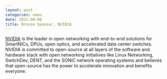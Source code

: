 ```yaml
---
layout: post
categories: news
date: 2022-09-08
title: Bronze Sponsor, NVIDIA
---
```


[NVIDIA](https://www.nvidia.com) is the leader in open networking with end-to-end solutions for SmartNICs, DPUs, open optics, and accelerated data center switches. NVIDIA is committed to open-source at all layers of the software and hardware stack with open networking initiatives like Linux Networking, SwitchDev, DENT, and the SONiC network operating systems and believes that open-source has the power to accelerate innovation and benefits everyone.
